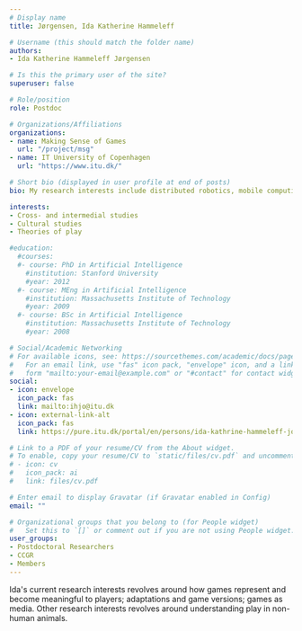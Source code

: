 ```yaml
---
# Display name
title: Jørgensen, Ida Katherine Hammeleff

# Username (this should match the folder name)
authors:
- Ida Katherine Hammeleff Jørgensen

# Is this the primary user of the site?
superuser: false

# Role/position
role: Postdoc

# Organizations/Affiliations
organizations:
- name: Making Sense of Games
  url: "/project/msg"
- name: IT University of Copenhagen
  url: "https://www.itu.dk/"

# Short bio (displayed in user profile at end of posts)
bio: My research interests include distributed robotics, mobile computing and programmable matter.

interests:
- Cross- and intermedial studies
- Cultural studies
- Theories of play

#education:
  #courses:
  #- course: PhD in Artificial Intelligence
    #institution: Stanford University
    #year: 2012
  #- course: MEng in Artificial Intelligence
    #institution: Massachusetts Institute of Technology
    #year: 2009
  #- course: BSc in Artificial Intelligence
    #institution: Massachusetts Institute of Technology
    #year: 2008

# Social/Academic Networking
# For available icons, see: https://sourcethemes.com/academic/docs/page-builder/#icons
#   For an email link, use "fas" icon pack, "envelope" icon, and a link in the
#   form "mailto:your-email@example.com" or "#contact" for contact widget.
social:
- icon: envelope
  icon_pack: fas
  link: mailto:ihjo@itu.dk
- icon: external-link-alt
  icon_pack: fas
  link: https://pure.itu.dk/portal/en/persons/ida-kathrine-hammeleff-joergensen(c27ebbb6-7aae-41d4-b6fe-eb4a09024eca).html

# Link to a PDF of your resume/CV from the About widget.
# To enable, copy your resume/CV to `static/files/cv.pdf` and uncomment the lines below.
# - icon: cv
#   icon_pack: ai
#   link: files/cv.pdf

# Enter email to display Gravatar (if Gravatar enabled in Config)
email: ""

# Organizational groups that you belong to (for People widget)
#   Set this to `[]` or comment out if you are not using People widget.
user_groups:
- Postdoctoral Researchers
- CCGR 
- Members
---
```


Ida's current research interests revolves around how games represent and become meaningful to players; adaptations and game versions; games as media. Other research interests revolves around understanding play in non-human animals.